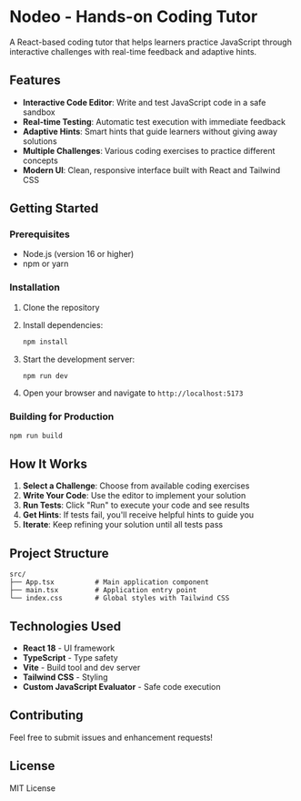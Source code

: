 # Nodeo - Hands-on Coding Tutor

A React-based coding tutor that helps learners practice JavaScript through interactive challenges with real-time feedback and adaptive hints.

## Features

- **Interactive Code Editor**: Write and test JavaScript code in a safe sandbox
- **Real-time Testing**: Automatic test execution with immediate feedback
- **Adaptive Hints**: Smart hints that guide learners without giving away solutions
- **Multiple Challenges**: Various coding exercises to practice different concepts
- **Modern UI**: Clean, responsive interface built with React and Tailwind CSS

## Getting Started

### Prerequisites

- Node.js (version 16 or higher)
- npm or yarn

### Installation

1. Clone the repository
2. Install dependencies:

   ```bash
   npm install
   ```

3. Start the development server:

   ```bash
   npm run dev
   ```

4. Open your browser and navigate to `http://localhost:5173`

### Building for Production

```bash
npm run build
```

## How It Works

1. **Select a Challenge**: Choose from available coding exercises
2. **Write Your Code**: Use the editor to implement your solution
3. **Run Tests**: Click "Run" to execute your code and see results
4. **Get Hints**: If tests fail, you'll receive helpful hints to guide you
5. **Iterate**: Keep refining your solution until all tests pass

## Project Structure

```
src/
├── App.tsx          # Main application component
├── main.tsx         # Application entry point
└── index.css        # Global styles with Tailwind CSS
```

## Technologies Used

- **React 18** - UI framework
- **TypeScript** - Type safety
- **Vite** - Build tool and dev server
- **Tailwind CSS** - Styling
- **Custom JavaScript Evaluator** - Safe code execution

## Contributing

Feel free to submit issues and enhancement requests!

## License

MIT License
